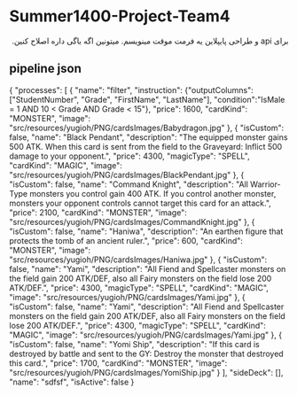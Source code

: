 # Summer1400-Project-Team4
<div dir="rtl">
برای api و طراحی پایپلاین یه فرمت موقت مینویسم. میتونین اگه باگی داره اصلاح کنین.
</div>

## pipeline json
{
    "processes": [
        {
            "name": "filter",
            "instruction": {"outputColumns":["StudentNumber", "Grade", "FirstName", "LastName"], "condition":"IsMale = 1 AND 10 < Grade AND Grade < 15"},
            "price": 1600,
            "cardKind": "MONSTER",
            "image": "src/resources/yugioh/PNG/cardsImages/Babydragon.jpg"
        },
        {
            "isCustom": false,
            "name": "Black Pendant",
            "description": "The equipped monster gains 500 ATK. When this card is sent from the field to the Graveyard: Inflict 500 damage to your opponent.",
            "price": 4300,
            "magicType": "SPELL",
            "cardKind": "MAGIC",
            "image": "src/resources/yugioh/PNG/cardsImages/BlackPendant.jpg"
        },
        {
            "isCustom": false,
            "name": "Command Knight",
            "description": "All Warrior-Type monsters you control gain 400 ATK. If you control another monster, monsters your opponent controls cannot target this card for an attack.",
            "price": 2100,
            "cardKind": "MONSTER",
            "image": "src/resources/yugioh/PNG/cardsImages/CommandKnight.jpg"
        },
        {
            "isCustom": false,
            "name": "Haniwa",
            "description": "An earthen figure that protects the tomb of an ancient ruler.",
            "price": 600,
            "cardKind": "MONSTER",
            "image": "src/resources/yugioh/PNG/cardsImages/Haniwa.jpg"
        },
        {
            "isCustom": false,
            "name": "Yami",
            "description": "All Fiend and Spellcaster monsters on the field gain 200 ATK/DEF, also all Fairy monsters on the field lose 200 ATK/DEF.",
            "price": 4300,
            "magicType": "SPELL",
            "cardKind": "MAGIC",
            "image": "src/resources/yugioh/PNG/cardsImages/Yami.jpg"
        },
        {
            "isCustom": false,
            "name": "Yami",
            "description": "All Fiend and Spellcaster monsters on the field gain 200 ATK/DEF, also all Fairy monsters on the field lose 200 ATK/DEF.",
            "price": 4300,
            "magicType": "SPELL",
            "cardKind": "MAGIC",
            "image": "src/resources/yugioh/PNG/cardsImages/Yami.jpg"
        },
        {
            "isCustom": false,
            "name": "Yomi Ship",
            "description": "If this card is destroyed by battle and sent to the GY: Destroy the monster that destroyed this card.",
            "price": 1700,
            "cardKind": "MONSTER",
            "image": "src/resources/yugioh/PNG/cardsImages/YomiShip.jpg"
        }
    ],
    "sideDeck": [],
    "name": "sdfsf",
    "isActive": false
}

